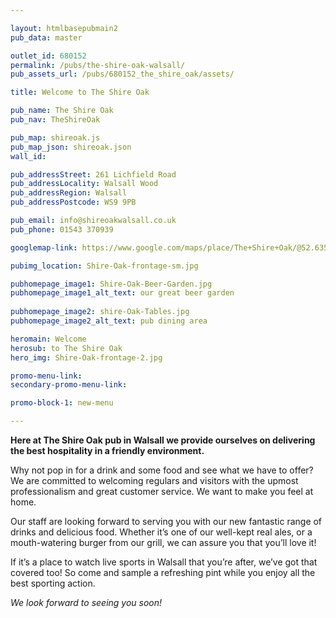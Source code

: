 ```yaml
---

layout: htmlbasepubmain2
pub_data: master

outlet_id: 680152
permalink: /pubs/the-shire-oak-walsall/
pub_assets_url: /pubs/680152_the_shire_oak/assets/

title: Welcome to The Shire Oak

pub_name: The Shire Oak
pub_nav: TheShireOak

pub_map: shireoak.js
pub_map_json: shireoak.json
wall_id:

pub_addressStreet: 261 Lichfield Road
pub_addressLocality: Walsall Wood
pub_addressRegion: Walsall
pub_addressPostcode: WS9 9PB

pub_email: info@shireoakwalsall.co.uk
pub_phone: 01543 370939

googlemap-link: https://www.google.com/maps/place/The+Shire+Oak/@52.635792,-1.916967,16z/data=!4m5!3m4!1s0x0:0xb846f57138538a21!8m2!3d52.6357918!4d-1.9169239?hl=en-GB

pubimg_location: Shire-Oak-frontage-sm.jpg

pubhomepage_image1: Shire-Oak-Beer-Garden.jpg
pubhomepage_image1_alt_text: our great beer garden
 
pubhomepage_image2: shire-Oak-Tables.jpg
pubhomepage_image2_alt_text: pub dining area

heromain: Welcome
herosub: to The Shire Oak
hero_img: Shire-Oak-frontage-2.jpg

promo-menu-link:
secondary-promo-menu-link:

promo-block-1: new-menu

---
```



**Here at The Shire Oak pub in Walsall we provide ourselves on delivering the best hospitality in a friendly environment.**

Why not pop in for a drink and some food and see what we have to offer? We are committed to welcoming regulars and visitors with the upmost professionalism and great customer service. We want to make you feel at home.

Our staff are looking forward to serving you with our new fantastic range of drinks and delicious food. Whether it’s one of our well-kept real ales, or a mouth-watering burger from our grill, we can assure you that you’ll love it!

If it’s a place to watch live sports in Walsall that you’re after, we’ve got that covered too! So come and sample a refreshing pint while you enjoy all the best sporting action.

*We look forward to seeing you soon!*